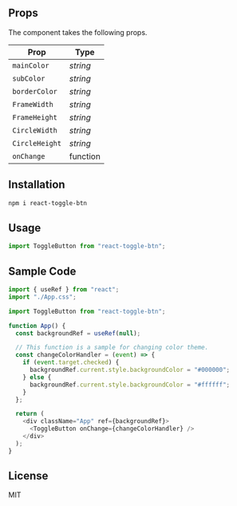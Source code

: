 ## Props

The component takes the following props.

| Prop           | Type     |
| -------------- | -------- |
| `mainColor`    | _string_ |
| `subColor`     | _string_ |
| `borderColor`  | _string_ |
| `FrameWidth`   | _string_ |
| `FrameHeight`  | _string_ |
| `CircleWidth`  | _string_ |
| `CircleHeight` | _string_ |
| `onChange`     | function |

## Installation

```bash
npm i react-toggle-btn
```

## Usage

```javascript
import ToggleButton from "react-toggle-btn";
```

## Sample Code

```javascript
import { useRef } from "react";
import "./App.css";

import ToggleButton from "react-toggle-btn";

function App() {
  const backgroundRef = useRef(null);

  // This function is a sample for changing color theme.
  const changeColorHandler = (event) => {
    if (event.target.checked) {
      backgroundRef.current.style.backgroundColor = "#000000";
    } else {
      backgroundRef.current.style.backgroundColor = "#ffffff";
    }
  };

  return (
    <div className="App" ref={backgroundRef}>
      <ToggleButton onChange={changeColorHandler} />
    </div>
  );
}
```

## License

MIT
